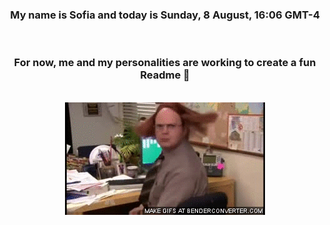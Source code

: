 


<div align="center">
<h3 >My name is Sofia and today is Sunday, 8 August, 16:06 GMT-4</h3><br>
<h3 >For now, me and my personalities are working to create a fun Readme 👋
</h3><br>
<img src='img/dwight.gif' alt='working...'/>
</div>
